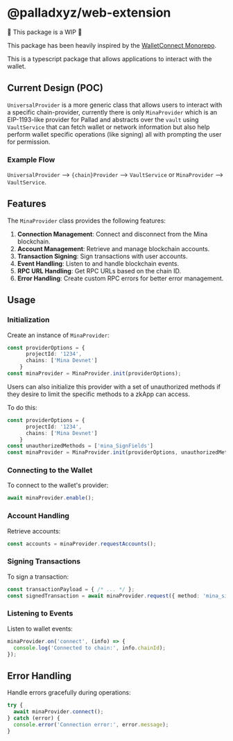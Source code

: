 # @palladxyz/web-extension

🚧 This package is a WIP 🚧

This package has been heavily inspired by the [WalletConnect Monorepo](https://github.com/WalletConnect/walletconnect-monorepo).

This is a typescript package that allows applications to interact with the wallet.

## Current Design (POC)
`UniversalProvider` is a more generic class that allows users to interact with a specific chain-provider, currently there is only `MinaProvider` which is an EIP-1193-like provider for Pallad and abstracts over the `vault` using `VaultService` that can fetch wallet or network information but also help perform wallet specific operations (like signing) all with prompting the user for permission.

### Example Flow
`UniversalProvider` --> `{chain}Provider` --> `VaultService` or `MinaProvider` --> `VaultService`.

## Features

The `MinaProvider` class provides the following features:

1. **Connection Management**: Connect and disconnect from the Mina blockchain.
2. **Account Management**: Retrieve and manage blockchain accounts.
3. **Transaction Signing**: Sign transactions with user accounts.
4. **Event Handling**: Listen to and handle blockchain events.
5. **RPC URL Handling**: Get RPC URLs based on the chain ID.
6. **Error Handling**: Create custom RPC errors for better error management.

## Usage

### Initialization

Create an instance of `MinaProvider`:

```typescript
const providerOptions = {
      projectId: '1234',
      chains: ['Mina Devnet']
    }
const minaProvider = MinaProvider.init(providerOptions);
```

Users can also initialize this provider with a set of unauthorized methods if they desire to limit the specific methods to a zkApp can access.

To do this:
```typescript
const providerOptions = {
      projectId: '1234',
      chains: ['Mina Devnet']
    }
const unauthorizedMethods = ['mina_SignFields']
const minaProvider = MinaProvider.init(providerOptions, unauthorizedMethods);
```

### Connecting to the Wallet

To connect to the wallet's provider:

```typescript
await minaProvider.enable();
```

### Account Handling

Retrieve accounts:

```typescript
const accounts = minaProvider.requestAccounts();
```

### Signing Transactions

To sign a transaction:

```typescript
const transactionPayload = { /* ... */ };
const signedTransaction = await minaProvider.request({ method: 'mina_signTransaction', params: transactionPayload });
```

### Listening to Events

Listen to wallet events:

```typescript
minaProvider.on('connect', (info) => {
  console.log('Connected to chain:', info.chainId);
});
```

## Error Handling

Handle errors gracefully during operations:

```typescript
try {
  await minaProvider.connect();
} catch (error) {
  console.error('Connection error:', error.message);
}
```